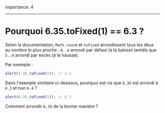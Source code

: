 importance: 4

---

# Pourquoi 6.35.toFixed(1) == 6.3 ?

Selon la documentation, `Math.round` et `toFixed` arrondissent tous les deux au nombre le plus proche : `0..4` arrondi par défaut (à la baisse) tantdis que `5..9` arrondi par excès (à la hausse).

Par exemple :

```js run
alert(1.35.toFixed(1)); // 1.4
```

Dans l'exemple similaire ci-dessous, pourquoi est-ce que `6.35` est arrondi à `6.3` et non `6.4` ?

```js run
alert(6.35.toFixed(1)); // 6.3
```

Comment arrondir `6.35` de la bonne manière ?
